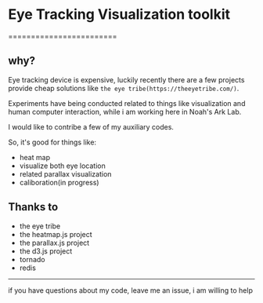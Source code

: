 # Eye Tracking Visualization toolkit
========================

## why?

Eye tracking device is expensive, luckily recently there are a few projects provide cheap solutions like `the eye tribe(https://theeyetribe.com/)`.

Experiments have being conducted related to things like visualization and human computer interaction, while i am working here in Noah's Ark Lab.

I would like to contribe a few of my auxiliary codes.

So, it's good for things like:

 - heat map
 - visualize both eye location 
 - related parallax visualization
 - caliboration(in progress)


## Thanks to
    
 - the eye tribe
 - the heatmap.js project
 - the parallax.js project
 - the d3.js project
 - tornado
 - redis

----------
if you have questions about my code, leave me an issue, i am willing to help

